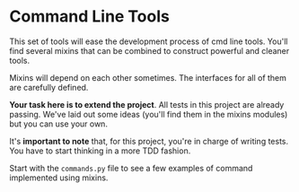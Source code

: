 # Command Line Tools

This set of tools will ease the development process of cmd line tools. You'll find several mixins that can be combined to construct powerful and cleaner tools.

Mixins will depend on each other sometimes. The interfaces for all of them are carefully defined.

**Your task here is to extend the project**. All tests in this project are already passing. We've laid out some ideas (you'll find them in the mixins modules) but you can use your own.

It's **important to note** that, for this project, you're in charge of writing tests. You have to start thinking in a more TDD fashion.

Start with the `commands.py` file to see a few examples of command implemented using mixins.
